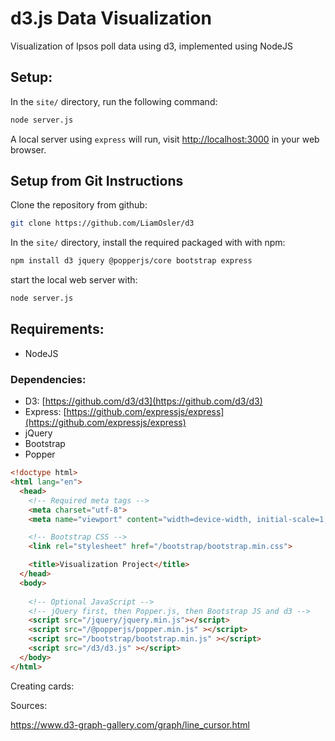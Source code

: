# d3.js Data Visualization
Visualization of Ipsos poll data using d3, implemented using NodeJS


## Setup:
In the ```site/``` directory, run the following command:

```bash
node server.js
```

A local server using ```express``` will run, visit [http://localhost:3000](http://localhost:3000) in your web browser.

## Setup from Git Instructions
Clone the repository from github:

```bash
git clone https://github.com/LiamOsler/d3
```

In the ```site/``` directory, install the required packaged with with npm:
```bash
npm install d3 jquery @popperjs/core bootstrap express
```

start the local web server with:

```bash
node server.js
```

## Requirements:
- NodeJS

### Dependencies:
- D3: [https://github.com/d3/d3](https://github.com/d3/d3)
- Express: [https://github.com/expressjs/express](https://github.com/expressjs/express)
- jQuery
- Bootstrap
- Popper

```html
<!doctype html>
<html lang="en">
  <head>
    <!-- Required meta tags -->
    <meta charset="utf-8">
    <meta name="viewport" content="width=device-width, initial-scale=1, shrink-to-fit=no">

    <!-- Bootstrap CSS -->
    <link rel="stylesheet" href="/bootstrap/bootstrap.min.css">

    <title>Visualization Project</title>
  </head>
  <body>
    
    <!-- Optional JavaScript -->
    <!-- jQuery first, then Popper.js, then Bootstrap JS and d3 -->
    <script src="/jquery/jquery.min.js"></script>
    <script src="/@popperjs/popper.min.js" ></script>
    <script src="/bootstrap/bootstrap.min.js" ></script>
    <script src="/d3/d3.js" ></script>
  </body>
</html>
```

Creating cards:



Sources:

https://www.d3-graph-gallery.com/graph/line_cursor.html